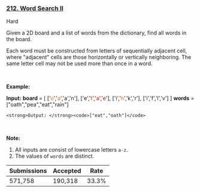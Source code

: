 ### [212. Word Search II](https://leetcode.com/problems/word-search-ii/)

Hard

Given a 2D board and a list of words from the dictionary, find all words in the board.

Each word must be constructed from letters of sequentially adjacent cell, where "adjacent" cells are those horizontally or vertically neighboring. The same letter cell may not be used more than once in a word.

 

__Example:__

<strong>Input:</strong>
<b>board </b>= [
      ['<span style="color:#d70">o</span>','<span style="color:#d70">a</span>','a','n'],
      ['e','<span style="color:#d30">t</span>','<span style="color:#d00">a</span>','<span style="color:#d00">e</span>'],
      ['i','<span style="color:#d70">h</span>','k','r'],
      ['i','f','l','v']
    ]
    <b>words</b> = ["oath","pea","eat","rain"]
    
    <strong>Output: </strong><code>["eat","oath"]</code> 

 

__Note:__

1.   All inputs are consist of lowercase letters `` a-z ``.
2.   The values of `` words `` are distinct.

| Submissions    | Accepted     | Rate   |
| -------------- | ------------ | ------ |
| 571,758 | 190,318 | 33.3% |